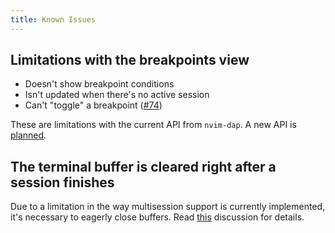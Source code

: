 ```yaml
---
title: Known Issues
---
```


## Limitations with the breakpoints view

- Doesn't show breakpoint conditions
- Isn't updated when there's no active session
- Can't "toggle" a breakpoint ([#74](https://github.com/igorlfs/nvim-dap-view/issues/74))

These are limitations with the current API from `nvim-dap`. A new API is [planned](https://github.com/mfussenegger/nvim-dap/issues/1388).

## The terminal buffer is cleared right after a session finishes

Due to a limitation in the way multisession support is currently implemented, it's necessary to eagerly close buffers. Read [this](https://github.com/mfussenegger/nvim-dap/discussions/1523) discussion for details.
